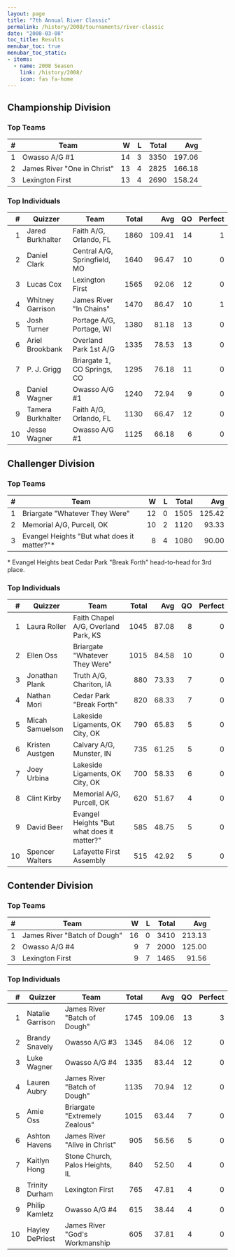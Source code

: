 ```yaml
---
layout: page
title: "7th Annual River Classic"
permalink: /history/2008/tournaments/river-classic
date: "2008-03-08"
toc_title: Results
menubar_toc: true
menubar_toc_static:
- items:
  - name: 2008 Season
    link: /history/2008/
    icon: fas fa-home
---
```


## Championship Division

### Top Teams

|    # | Team                        |    W |    L | Total |    Avg |
| ---: | --------------------------- | ---: | ---: | ----: | -----: |
|    1 | Owasso A/G #1               |   14 |    3 |  3350 | 197.06 |
|    2 | James River "One in Christ" |   13 |    4 |  2825 | 166.18 |
|    3 | Lexington First             |   13 |    4 |  2690 | 158.24 |

### Top Individuals

|    # | Quizzer           | Team                         | Total |    Avg |   QO | Perfect |
| ---: | ----------------- | ---------------------------- | ----: | -----: | ---: | ------: |
|    1 | Jared Burkhalter  | Faith A/G, Orlando, FL       |  1860 | 109.41 |   14 |       1 |
|    2 | Daniel Clark      | Central A/G, Springfield, MO |  1640 |  96.47 |   10 |       0 |
|    3 | Lucas Cox         | Lexington First              |  1565 |  92.06 |   12 |       0 |
|    4 | Whitney Garrison  | James River "In Chains"      |  1470 |  86.47 |   10 |       1 |
|    5 | Josh Turner       | Portage A/G, Portage, WI     |  1380 |  81.18 |   13 |       0 |
|    6 | Ariel Brookbank   | Overland Park 1st A/G        |  1335 |  78.53 |   13 |       0 |
|    7 | P. J. Grigg       | Briargate 1, CO Springs, CO  |  1295 |  76.18 |   11 |       0 |
|    8 | Daniel Wagner     | Owasso A/G #1                |  1240 |  72.94 |    9 |       0 |
|    9 | Tamera Burkhalter | Faith A/G, Orlando, FL       |  1130 |  66.47 |   12 |       0 |
|   10 | Jesse Wagner      | Owasso A/G #1                |  1125 |  66.18 |    6 |       0 |

## Challenger Division

### Top Teams

|    # | Team                                        |    W |    L | Total |    Avg |
| ---: | ------------------------------------------- | ---: | ---: | ----: | -----: |
|    1 | Briargate "Whatever They Were"              |   12 |    0 |  1505 | 125.42 |
|    2 | Memorial A/G, Purcell, OK                   |   10 |    2 |  1120 |  93.33 |
|    3 | Evangel Heights "But what does it matter?"* |    8 |    4 |  1080 |  90.00 |

\* Evangel Heights beat Cedar Park "Break Forth" head-to-head for 3rd place.

### Top Individuals

|    # | Quizzer         | Team                                       | Total |   Avg |   QO | Perfect |
| ---: | --------------- | ------------------------------------------ | ----: | ----: | ---: | ------: |
|    1 | Laura Roller    | Faith Chapel A/G, Overland Park, KS        |  1045 | 87.08 |    8 |       0 |
|    2 | Ellen Oss       | Briargate "Whatever They Were"             |  1015 | 84.58 |   10 |       0 |
|    3 | Jonathan Plank  | Truth A/G, Chariton, IA                    |   880 | 73.33 |    7 |       0 |
|    4 | Nathan Mori     | Cedar Park "Break Forth"                   |   820 | 68.33 |    7 |       0 |
|    5 | Micah Samuelson | Lakeside Ligaments, OK City, OK            |   790 | 65.83 |    5 |       0 |
|    6 | Kristen Austgen | Calvary A/G, Munster, IN                   |   735 | 61.25 |    5 |       0 |
|    7 | Joey Urbina     | Lakeside Ligaments, OK City, OK            |   700 | 58.33 |    6 |       0 |
|    8 | Clint Kirby     | Memorial A/G, Purcell, OK                  |   620 | 51.67 |    4 |       0 |
|    9 | David Beer      | Evangel Heights "But what does it matter?" |   585 | 48.75 |    5 |       0 |
|   10 | Spencer Walters | Lafayette First Assembly                   |   515 | 42.92 |    5 |       0 |

## Contender Division

### Top Teams

|    # | Team                         |    W |    L | Total |    Avg |
| ---: | ---------------------------- | ---: | ---: | ----: | -----: |
|    1 | James River "Batch of Dough" |   16 |    0 |  3410 | 213.13 |
|    2 | Owasso A/G #4                |    9 |    7 |  2000 | 125.00 |
|    3 | Lexington First              |    9 |    7 |  1465 |  91.56 |

### Top Individuals

|    # | Quizzer          | Team                            | Total |    Avg |   QO | Perfect |
| ---: | ---------------- | ------------------------------- | ----: | -----: | ---: | ------: |
|    1 | Natalie Garrison | James River "Batch of Dough"    |  1745 | 109.06 |   13 |       3 |
|    2 | Brandy Snavely   | Owasso A/G #3                   |  1345 |  84.06 |   12 |       0 |
|    3 | Luke Wagner      | Owasso A/G #4                   |  1335 |  83.44 |   12 |       0 |
|    4 | Lauren Aubry     | James River "Batch of Dough"    |  1135 |  70.94 |   12 |       0 |
|    5 | Amie Oss         | Briargate "Extremely Zealous"   |  1015 |  63.44 |    7 |       0 |
|    6 | Ashton Havens    | James River "Alive in Christ"   |   905 |  56.56 |    5 |       0 |
|    7 | Kaitlyn Hong     | Stone Church, Palos Heights, IL |   840 |  52.50 |    4 |       0 |
|    8 | Trinity Durham   | Lexington First                 |   765 |  47.81 |    4 |       0 |
|    9 | Philip Kamletz   | Owasso A/G #4                   |   615 |  38.44 |    4 |       0 |
|   10 | Hayley DePriest  | James River "God's Workmanship  |   605 |  37.81 |    4 |       0 |
